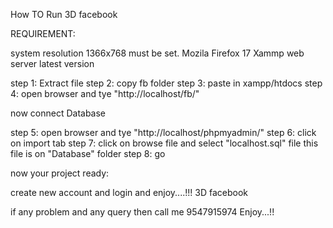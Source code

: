 How TO Run 3D facebook 


REQUIREMENT:

system resolution 1366x768 must be set.
Mozila Firefox 17 
Xammp web server latest version


step 1: Extract file 
step 2: copy fb folder
step 3: paste in xampp/htdocs
step 4: open browser  and tye "http://localhost/fb/"

now connect Database

step 5: open browser and tye "http://localhost/phpmyadmin/"
step 6: click on import tab
step 7: click on browse file and select "localhost.sql" file this file is on "Database" folder
step 8: go 

now your project ready:

create new account and login and enjoy....!!! 3D facebook 


if any problem and any query then call me 9547915974
Enjoy...!!
